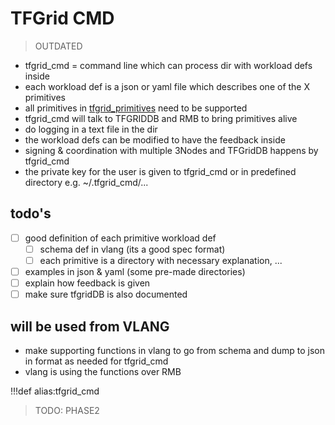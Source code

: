 # TFGrid CMD

> OUTDATED

- tfgrid_cmd = command line which can process dir with workload defs inside
- each workload def is a json or yaml file which describes one of the X primitives
- all primitives in [tfgrid_primitives](tfgrid_primitives) need to be supported
- tfgrid_cmd will talk to TFGRIDDB and RMB to bring primitives alive
- do logging in a text file in the dir
- the workload defs can be modified to have the feedback inside
- signing & coordination with multiple 3Nodes and TFGridDB happens by tfgrid_cmd
- the private key for the user is given to tfgrid_cmd or in predefined directory e.g. ~/.tfgrid_cmd/...


## todo's

- [ ] good definition of each primitive workload def
    - [ ] schema def in vlang (its a good spec format)
    - [ ] each primitive is a directory with necessary explanation, ...
- [ ] examples in json & yaml (some pre-made directories)
- [ ] explain how feedback is given
- [ ] make sure tfgridDB is also documented

## will be used from VLANG

- make supporting functions in vlang to go from schema and dump to json in format as needed for tfgrid_cmd
- vlang is using the functions over RMB

!!!def alias:tfgrid_cmd

>TODO: PHASE2